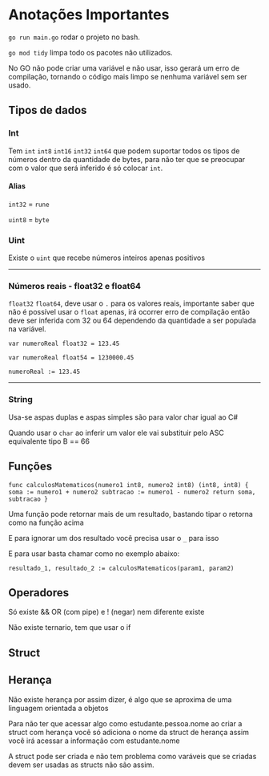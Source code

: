 # Anotações Importantes

`go run main.go` rodar o projeto no bash.

`go mod tidy` limpa todo os pacotes não utilizados.

No GO não pode criar uma variável e não usar, isso gerará um erro de compilação, tornando o código mais limpo se nenhuma variável sem ser usado.

## Tipos de dados

### Int
Tem `int` `int8` `int16` `int32` `int64` que podem suportar todos os tipos de números dentro da quantidade de bytes, para não ter que se preocupar com o valor que será inferido é só colocar `int`.

#### Alias 
`int32` = `rune`

`uint8` = `byte`

### Uint

Existe o `uint` que recebe números inteiros apenas positivos

---

### Números reais - float32 e float64

`float32` `float64`, deve usar o `.` para os valores reais, importante saber que não é possível usar o `float` apenas, irá ocorrer erro de compilação então deve ser inferida com 32 ou 64 dependendo da quantidade a ser populada na variável.

`var numeroReal float32 = 123.45`

`var numeroReal float54 = 1230000.45`

`numeroReal := 123.45`

---

### String

Usa-se aspas duplas e aspas simples são para valor char igual ao C#

Quando usar o `char` ao inferir um valor ele vai substituir pelo ASC equivalente tipo B == 66

## Funções

`func calculosMatematicos(numero1 int8, numero2 int8) (int8, int8) {
	soma := numero1 + numero2
	subtracao := numero1 - numero2
	return soma, subtracao
}`

Uma função pode retornar mais de um resultado, bastando tipar o retorna como na função acima

E para ignorar um dos resultado você precisa usar o `_` para isso

E para usar basta chamar como no exemplo abaixo:

`resultado_1, resultado_2 := calculosMatematicos(param1, param2)`

## Operadores

Só existe && OR (com pipe) e ! (negar) nem diferente existe

Não existe ternario, tem que usar o if

## Struct

## Herança

Não existe herança por assim dizer, é algo que se aproxima de uma linguagem orientada a objetos

Para não ter que acessar algo como estudante.pessoa.nome ao criar a struct com herança você só adiciona o nome da struct de herança assim você irá acessar a informação com estudante.nome

A struct pode ser criada e não tem problema como varáveis que se criadas devem ser usadas as structs não são assim.

